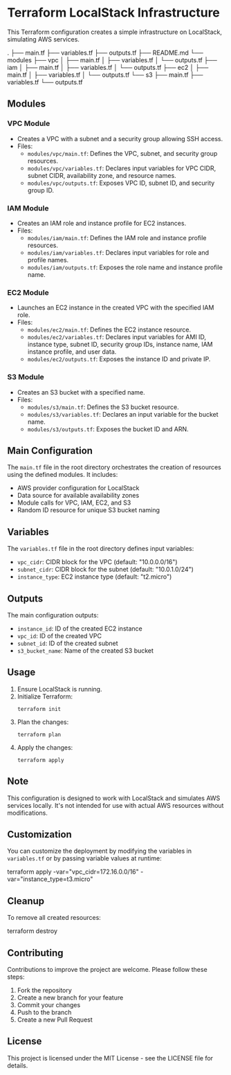 # Terraform LocalStack Infrastructure

This Terraform configuration creates a simple infrastructure on LocalStack, simulating AWS services.


.
├── main.tf
├── variables.tf
├── outputs.tf
├── README.md
└── modules
├── vpc
│ ├── main.tf
│ ├── variables.tf
│ └── outputs.tf
├── iam
│ ├── main.tf
│ ├── variables.tf
│ └── outputs.tf
├── ec2
│ ├── main.tf
│ ├── variables.tf
│ └── outputs.tf
└── s3
├── main.tf
├── variables.tf
└── outputs.tf



## Modules

### VPC Module
- Creates a VPC with a subnet and a security group allowing SSH access.
- Files:
  - `modules/vpc/main.tf`: Defines the VPC, subnet, and security group resources.
  - `modules/vpc/variables.tf`: Declares input variables for VPC CIDR, subnet CIDR, availability zone, and resource names.
  - `modules/vpc/outputs.tf`: Exposes VPC ID, subnet ID, and security group ID.

### IAM Module
- Creates an IAM role and instance profile for EC2 instances.
- Files:
  - `modules/iam/main.tf`: Defines the IAM role and instance profile resources.
  - `modules/iam/variables.tf`: Declares input variables for role and profile names.
  - `modules/iam/outputs.tf`: Exposes the role name and instance profile name.

### EC2 Module
- Launches an EC2 instance in the created VPC with the specified IAM role.
- Files:
  - `modules/ec2/main.tf`: Defines the EC2 instance resource.
  - `modules/ec2/variables.tf`: Declares input variables for AMI ID, instance type, subnet ID, security group IDs, instance name, IAM instance profile, and user data.
  - `modules/ec2/outputs.tf`: Exposes the instance ID and private IP.

### S3 Module
- Creates an S3 bucket with a specified name.
- Files:
  - `modules/s3/main.tf`: Defines the S3 bucket resource.
  - `modules/s3/variables.tf`: Declares an input variable for the bucket name.
  - `modules/s3/outputs.tf`: Exposes the bucket ID and ARN.

## Main Configuration

The `main.tf` file in the root directory orchestrates the creation of resources using the defined modules. It includes:

- AWS provider configuration for LocalStack
- Data source for available availability zones
- Module calls for VPC, IAM, EC2, and S3
- Random ID resource for unique S3 bucket naming

## Variables

The `variables.tf` file in the root directory defines input variables:

- `vpc_cidr`: CIDR block for the VPC (default: "10.0.0.0/16")
- `subnet_cidr`: CIDR block for the subnet (default: "10.0.1.0/24")
- `instance_type`: EC2 instance type (default: "t2.micro")

## Outputs

The main configuration outputs:

- `instance_id`: ID of the created EC2 instance
- `vpc_id`: ID of the created VPC
- `subnet_id`: ID of the created subnet
- `s3_bucket_name`: Name of the created S3 bucket

## Usage

1. Ensure LocalStack is running.
2. Initialize Terraform:
   ```
   terraform init
   ```
3. Plan the changes:
   ```
   terraform plan
   ```
4. Apply the changes:
   ```
   terraform apply
   ```

## Note

This configuration is designed to work with LocalStack and simulates AWS services locally. It's not intended for use with actual AWS resources without modifications.

## Customization

You can customize the deployment by modifying the variables in `variables.tf` or by passing variable values at runtime:

terraform apply -var="vpc_cidr=172.16.0.0/16" -var="instance_type=t3.micro"


## Cleanup

To remove all created resources:

terraform destroy



## Contributing

Contributions to improve the project are welcome. Please follow these steps:

1. Fork the repository
2. Create a new branch for your feature
3. Commit your changes
4. Push to the branch
5. Create a new Pull Request

## License

This project is licensed under the MIT License - see the LICENSE file for details.